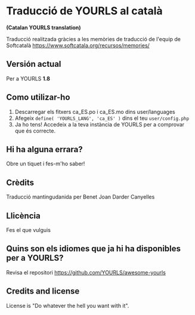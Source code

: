 # Traducció de YOURLS al català
**(Catalan YOURLS translation)**

Traducció realitzada gràcies a les memòries de traducció de l'equip de Softcatalà https://www.softcatala.org/recursos/memories/


## Versión actual

Per a YOURLS **1.8**


## Como utilizar-ho

1. Descarregar els fitxers ca_ES.po i ca_ES.mo dins user/languages
2. Afegeix `define( 'YOURLS_LANG', 'ca_ES' )` dins el teu `user/config.php`
3. Ja ho tens! Accedeix a la teva instància de YOURLS per a comprovar que és correcte.

## Hi ha alguna errara?
Obre un tiquet i fes-m'ho saber!

## Crèdits
Traducció mantingudanida per Benet Joan Darder Canyelles


## Llicència

Fes el que vulguis

## Quins son els idiomes que ja hi ha disponibles per a YOURLS?

Revisa el repositori https://github.com/YOURLS/awesome-yourls


## Credits and license

License is "Do whatever the hell you want with it".

